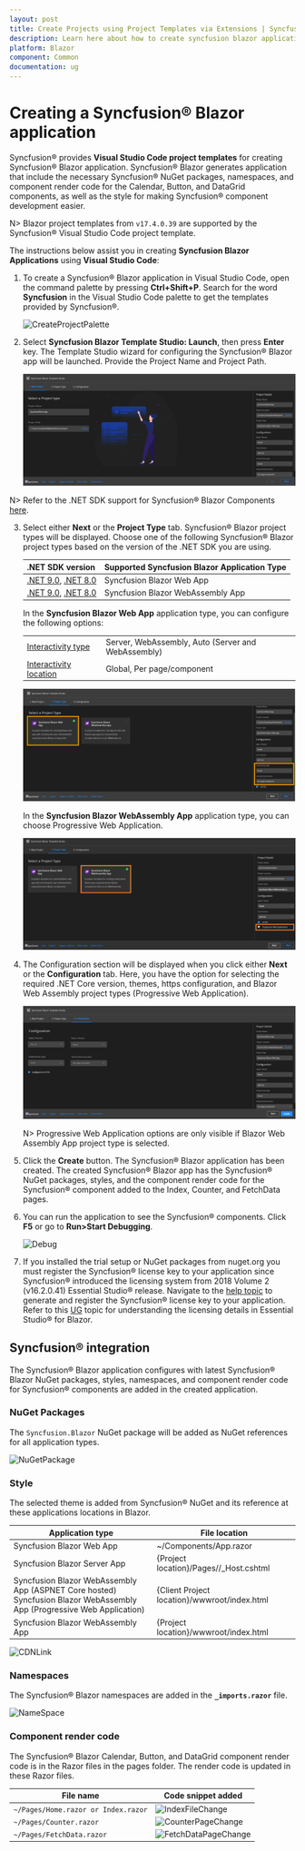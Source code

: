```yaml
---
layout: post
title: Create Projects using Project Templates via Extensions | Syncfusion
description: Learn here about how to create syncfusion blazor application using Syncfusion Blazor Extension for Visual Studio Code.
platform: Blazor
component: Common
documentation: ug
---
```


# Creating a Syncfusion® Blazor application

Syncfusion® provides **Visual Studio Code project templates** for creating Syncfusion® Blazor application. Syncfusion® Blazor generates application that include the necessary Syncfusion® NuGet packages, namespaces, and component render code for the Calendar, Button, and DataGrid components, as well as the style for making Syncfusion® component development easier.

N> Blazor project templates from `v17.4.0.39` are supported by the Syncfusion® Visual Studio Code project template.

The instructions below assist you in creating **Syncfusion Blazor Applications** using **Visual Studio Code**:

1. To create a Syncfusion® Blazor application in Visual Studio Code, open the command palette by pressing **Ctrl+Shift+P**. Search for the word **Syncfusion** in the Visual Studio Code palette to get the templates provided by Syncfusion®.

    ![CreateProjectPalette](images/CreateBlazorProjectPalette.png)

2. Select **Syncfusion Blazor Template Studio: Launch**, then press **Enter** key. The Template Studio wizard for configuring the Syncfusion® Blazor app will be launched. Provide the Project Name and Project Path.

    ![TemplateStudioWizard](images/ProjectLocationName.png)

N> Refer to the .NET SDK support for Syncfusion® Blazor Components [here](https://blazor.syncfusion.com/documentation/system-requirements#net-sdk).

3. Select either **Next** or the **Project Type** tab. Syncfusion® Blazor project types will be displayed. Choose one of the following Syncfusion® Blazor project types based on the version of the .NET SDK you are using.

    | .NET SDK version | Supported Syncfusion Blazor Application Type |
    | ---------------- | -------------------------------------------- |
    | [.NET 9.0](https://dotnet.microsoft.com/en-us/download/dotnet/9.0), [.NET 8.0](https://dotnet.microsoft.com/en-us/download/dotnet/8.0) | Syncfusion Blazor Web App |
    | [.NET 9.0](https://dotnet.microsoft.com/en-us/download/dotnet/9.0), [.NET 8.0](https://dotnet.microsoft.com/en-us/download/dotnet/8.0) | Syncfusion Blazor WebAssembly App |
    
    In the **Syncfusion Blazor Web App** application type, you can configure the following options:

    <table>
    <tbody>
    <tr>
    <td>
    <a href="https://learn.microsoft.com/en-us/aspnet/core/blazor/components/render-modes?view=aspnetcore-8.0#render-modes" rel="nofollow">Interactivity type</a>
    </td>
    <td>
    Server, WebAssembly, Auto (Server and WebAssembly)
    </td>
    </tr>
    <tr>
    <td>
    <a href="https://learn.microsoft.com/en-us/aspnet/core/blazor/tooling?view=aspnetcore-8.0&pivots=windows" rel="nofollow">Interactivity location</a>
    </td>
    <td>
    Global, Per page/component
    </td>
    </tr>
    </tbody>
    </table>

    ![WebAppTemplate](images/WebAppType.png)

     In the **Syncfusion Blazor WebAssembly App** application type, you can choose Progressive Web Application.

     ![ProjectType](images/ProjectTypeDetails.png)

4. The Configuration section will be displayed when you click either **Next** or the **Configuration** tab. Here, you have the option for selecting the required .NET Core version, themes, https configuration, and Blazor Web Assembly project types (Progressive Web Application).

    ![Configuration](images/Configuration.png)

    N> Progressive Web Application options are only visible if Blazor Web Assembly App project type is selected.

5. Click the **Create** button. The Syncfusion® Blazor application has been created. The created Syncfusion® Blazor app has the Syncfusion® NuGet packages, styles, and the component render code for the Syncfusion® component added to the Index, Counter, and FetchData pages.

6. You can run the application to see the Syncfusion® components. Click **F5** or go to **Run>Start Debugging**.

    ![Debug](images/Debug.png)

7. If you installed the trial setup or NuGet packages from nuget.org you must register the Syncfusion® license key to your application since Syncfusion® introduced the licensing system from 2018 Volume 2 (v16.2.0.41) Essential Studio® release. Navigate to the [help topic](https://help.syncfusion.com/common/essential-studio/licensing/license-key#how-to-generate-syncfusion-license-key) to generate and register the Syncfusion® license key to your application. Refer to this [UG](https://blazor.syncfusion.com/documentation/getting-started/license-key/overview) topic for understanding the licensing details in Essential Studio® for Blazor.

## Syncfusion® integration

The Syncfusion® Blazor application configures with latest Syncfusion® Blazor NuGet packages, styles, namespaces, and component render code for Syncfusion® components are added in the created application.

### NuGet Packages

The `Syncfusion.Blazor` NuGet package will be added as NuGet references for all application types.

![NuGetPackage](images/NuGetPackage.png)

### Style

The selected theme is added from Syncfusion® NuGet and its reference at these applications locations in Blazor.

| Application type  | File location  |
|---|---|
| Syncfusion Blazor Web App | ~/Components/App.razor |
| Syncfusion Blazor Server App | {Project location}/Pages//_Host.cshtml |
| Syncfusion Blazor WebAssembly App (ASPNET Core hosted) <br/> Syncfusion Blazor WebAssembly App (Progressive Web Application) | {Client Project location}/wwwroot/index.html  |
| Syncfusion Blazor WebAssembly App  | {Project location}/wwwroot/index.html|

![CDNLink](images/CDNLink.png)

### Namespaces

The Syncfusion® Blazor namespaces are added in the **`_imports.razor`** file.

![NameSpace](images/NameSpace.png)

### Component render code

The Syncfusion® Blazor Calendar, Button, and DataGrid component render code is in the Razor files in the pages folder. The render code is updated in these Razor files.

| File name  | Code snippet added |
|---|---|
| `~/Pages/Home.razor or Index.razor`  | ![IndexFileChange](images/IndexFileChange.png) |
| `~/Pages/Counter.razor` | ![CounterPageChange](images/CounterPageChange.png) |
| `~/Pages/FetchData.razor`  | ![FetchDataPageChange](images/FetchDataPageChange.png) |